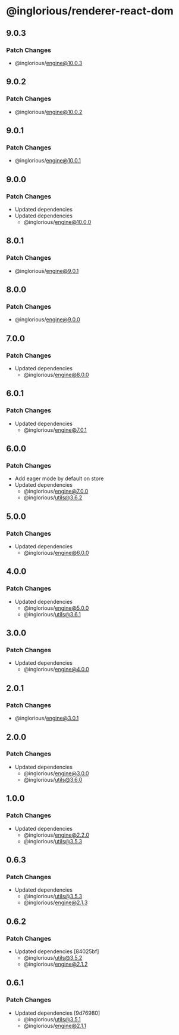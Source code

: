 # @inglorious/renderer-react-dom

## 9.0.3

### Patch Changes

- @inglorious/engine@10.0.3

## 9.0.2

### Patch Changes

- @inglorious/engine@10.0.2

## 9.0.1

### Patch Changes

- @inglorious/engine@10.0.1

## 9.0.0

### Patch Changes

- Updated dependencies
- Updated dependencies
  - @inglorious/engine@10.0.0

## 8.0.1

### Patch Changes

- @inglorious/engine@9.0.1

## 8.0.0

### Patch Changes

- @inglorious/engine@9.0.0

## 7.0.0

### Patch Changes

- Updated dependencies
  - @inglorious/engine@8.0.0

## 6.0.1

### Patch Changes

- Updated dependencies
  - @inglorious/engine@7.0.1

## 6.0.0

### Patch Changes

- Add eager mode by default on store
- Updated dependencies
  - @inglorious/engine@7.0.0
  - @inglorious/utils@3.6.2

## 5.0.0

### Patch Changes

- Updated dependencies
  - @inglorious/engine@6.0.0

## 4.0.0

### Patch Changes

- Updated dependencies
  - @inglorious/engine@5.0.0
  - @inglorious/utils@3.6.1

## 3.0.0

### Patch Changes

- Updated dependencies
  - @inglorious/engine@4.0.0

## 2.0.1

### Patch Changes

- @inglorious/engine@3.0.1

## 2.0.0

### Patch Changes

- Updated dependencies
  - @inglorious/engine@3.0.0
  - @inglorious/utils@3.6.0

## 1.0.0

### Patch Changes

- Updated dependencies
  - @inglorious/engine@2.2.0
  - @inglorious/utils@3.5.3

## 0.6.3

### Patch Changes

- Updated dependencies
  - @inglorious/utils@3.5.3
  - @inglorious/engine@2.1.3

## 0.6.2

### Patch Changes

- Updated dependencies [84025bf]
  - @inglorious/utils@3.5.2
  - @inglorious/engine@2.1.2

## 0.6.1

### Patch Changes

- Updated dependencies [9d76980]
  - @inglorious/utils@3.5.1
  - @inglorious/engine@2.1.1
